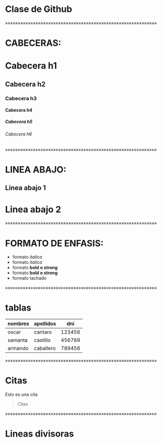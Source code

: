 # **Clase de Github**

»»»»»»»»»»»»»»»»»»»»»»»»»»»»»»»»»»»»»»»»»»»»»»»»»»»»»»»»»»»»

# CABECERAS:

# Cabecera h1

## Cabecera h2

### Cabecera h3

#### Cabecera h4

##### Cabecera h5

###### Cabecera h6

»»»»»»»»»»»»»»»»»»»»»»»»»»»»»»»»»»»»»»»»»»»»»»»»»»»»»»»»»»»»

# LINEA ABAJO:

## Linea abajo 1

# Linea abajo 2

»»»»»»»»»»»»»»»»»»»»»»»»»»»»»»»»»»»»»»»»»»»»»»»»»»»»»»»»»»»»

# FORMATO DE ENFASIS:

- formato _italica_
- formato _italica_
- formato **bold o strong**
- formato **bold o strong**
- formato tachado

»»»»»»»»»»»»»»»»»»»»»»»»»»»»»»»»»»»»»»»»»»»»»»»»»»»»»»»»»»»»

# tablas

| nombres | apellidos | dni    |
| ------- | --------- | ------ |
| oscar   | cantaro   | 123456 |
| samanta | castillo  | 456789 |
| armando | caballero | 789456 |

»»»»»»»»»»»»»»»»»»»»»»»»»»»»»»»»»»»»»»»»»»»»»»»»»»»»»»»»»»»»

# Citas

Esto es una cita

> Citas

»»»»»»»»»»»»»»»»»»»»»»»»»»»»»»»»»»»»»»»»»»»»»»»»»»»»»»»»»»»»

# Lineas divisoras
